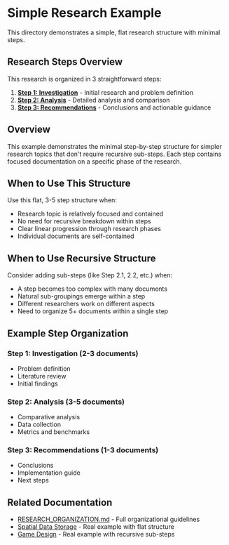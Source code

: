# Simple Research Example

This directory demonstrates a simple, flat research structure with minimal steps.

## Research Steps Overview

This research is organized in 3 straightforward steps:

1. **[Step 1: Investigation](step-1-investigation/)** - Initial research and problem definition
2. **[Step 2: Analysis](step-2-analysis/)** - Detailed analysis and comparison
3. **[Step 3: Recommendations](step-3-recommendations/)** - Conclusions and actionable guidance

## Overview

This example demonstrates the minimal step-by-step structure for simpler research topics that don't require recursive sub-steps. Each step contains focused documentation on a specific phase of the research.

## When to Use This Structure

Use this flat, 3-5 step structure when:

- Research topic is relatively focused and contained
- No need for recursive breakdown within steps
- Clear linear progression through research phases
- Individual documents are self-contained

## When to Use Recursive Structure

Consider adding sub-steps (like Step 2.1, 2.2, etc.) when:

- A step becomes too complex with many documents
- Natural sub-groupings emerge within a step
- Different researchers work on different aspects
- Need to organize 5+ documents within a single step

## Example Step Organization

### Step 1: Investigation (2-3 documents)
- Problem definition
- Literature review
- Initial findings

### Step 2: Analysis (3-5 documents)
- Comparative analysis
- Data collection
- Metrics and benchmarks

### Step 3: Recommendations (1-3 documents)
- Conclusions
- Implementation guide
- Next steps

## Related Documentation

- [RESEARCH_ORGANIZATION.md](../../../RESEARCH_ORGANIZATION.md) - Full organizational guidelines
- [Spatial Data Storage](../../../spatial-data-storage/) - Real example with flat structure
- [Game Design](../../../game-design/) - Real example with recursive sub-steps
